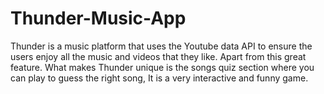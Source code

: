 # Thunder-Music-App
Thunder is a music platform that uses the Youtube data API to ensure the users enjoy all the music and videos that they like.                           Apart from this great feature. What makes Thunder unique is the songs quiz section where you can play to guess the right song, It is a very interactive and funny game.
